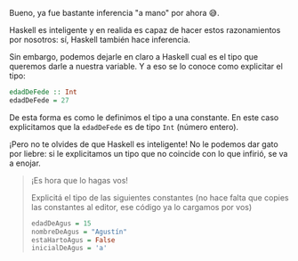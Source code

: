 Bueno, ya fue bastante inferencia "a mano" por ahora :sweat_smile:.

Haskell es inteligente y en realida es capaz de hacer estos razonamientos por nosotros: sí, Haskell también hace inferencia. 

Sin embargo, podemos dejarle en claro a Haskell cual es el tipo que queremos darle a nuestra variable. Y a eso se lo conoce como explicitar el tipo:

```haskell
edadDeFede :: Int
edadDeFede = 27
```

De esta forma es como le definimos el tipo a una constante. En este caso explicitamos que la `edadDeFede` es de tipo `Int` (número entero).

¡Pero no te olvides de que Haskell es inteligente! No le podemos dar gato por liebre: si le explicitamos un tipo que no coincide con lo que infirió, se va a enojar. 

> ¡Es hora que lo hagas vos!
> 
> Explicitá el tipo de las siguientes constantes (no hace falta que copies las constantes al editor, ese código ya lo cargamos por vos)
> 
> ```haskell
> edadDeAgus = 15
> nombreDeAgus = "Agustín"
> estaHartoAgus = False
> inicialDeAgus = 'a'
> ```